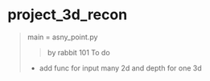 # project_3d_recon
> main = asny_point.py
>
>> by rabbit 101
> To do 
> - add func for input many 2d and depth for one 3d
